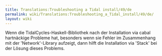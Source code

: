 ```yaml
---
title: Translations:Troubleshooting a Tidal install/49/de
permalink: wiki/Translations:Troubleshooting_a_Tidal_install/49/de/
layout: wiki
---
```


Wenn die TidalCycles-Haskell-Bibliothek nach der Installation via cabal
hartnäckige Probleme hat, besonders wenn sie Fehler im Zusammenhang mit
der 'Network'-Library aufzeigt, dann hilft die Installation via 'Stack'
bei der Lösung dieses Problems.
